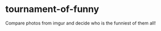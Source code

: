 tournament-of-funny
===================

Compare photos from imgur and decide who is the funniest of them all!
